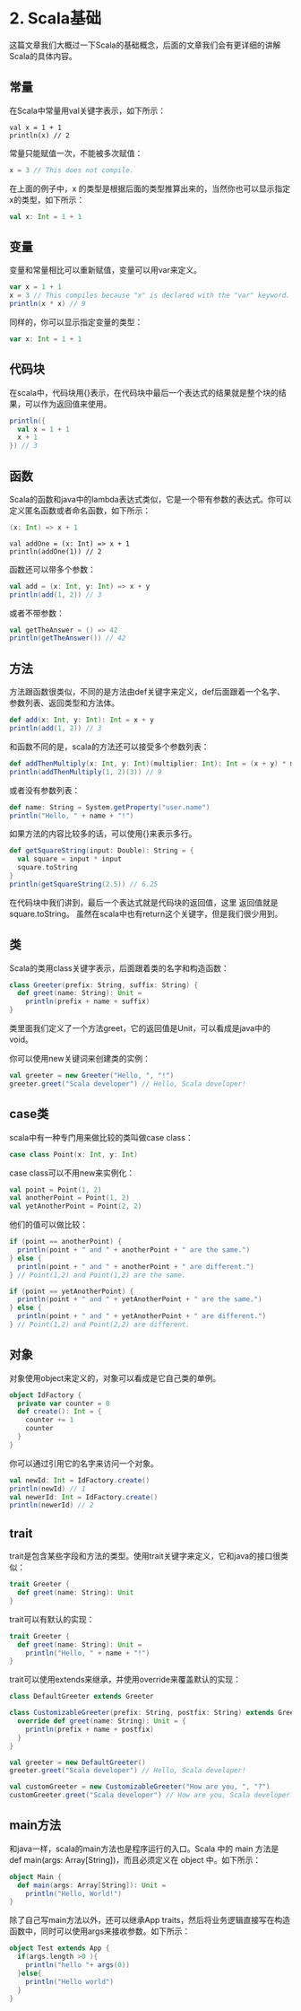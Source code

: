 # 2. Scala基础

这篇文章我们大概过一下Scala的基础概念，后面的文章我们会有更详细的讲解Scala的具体内容。

## 常量

在Scala中常量用val关键字表示，如下所示：

~~~sala
val x = 1 + 1
println(x) // 2
~~~

常量只能赋值一次，不能被多次赋值：

~~~scala
x = 3 // This does not compile.
~~~

在上面的例子中，x 的类型是根据后面的类型推算出来的，当然你也可以显示指定x的类型，如下所示：

~~~scala
val x: Int = 1 + 1
~~~

## 变量

变量和常量相比可以重新赋值，变量可以用var来定义。

~~~scala
var x = 1 + 1
x = 3 // This compiles because "x" is declared with the "var" keyword.
println(x * x) // 9
~~~

同样的，你可以显示指定变量的类型：

~~~scala
var x: Int = 1 + 1
~~~

## 代码块

在scala中，代码块用{}表示，在代码块中最后一个表达式的结果就是整个块的结果，可以作为返回值来使用。

~~~scala
println({
  val x = 1 + 1
  x + 1
}) // 3
~~~

## 函数

Scala的函数和java中的lambda表达式类似，它是一个带有参数的表达式。你可以定义匿名函数或者命名函数，如下所示：

~~~scala
(x: Int) => x + 1
~~~

~~~sala
val addOne = (x: Int) => x + 1
println(addOne(1)) // 2
~~~

函数还可以带多个参数：

~~~scala
val add = (x: Int, y: Int) => x + y
println(add(1, 2)) // 3
~~~

或者不带参数：
~~~scala
val getTheAnswer = () => 42
println(getTheAnswer()) // 42
~~~

## 方法

方法跟函数很类似，不同的是方法由def关键字来定义，def后面跟着一个名字、参数列表、返回类型和方法体。

~~~scala
def add(x: Int, y: Int): Int = x + y
println(add(1, 2)) // 3
~~~

和函数不同的是，scala的方法还可以接受多个参数列表：

~~~scala
def addThenMultiply(x: Int, y: Int)(multiplier: Int): Int = (x + y) * multiplier
println(addThenMultiply(1, 2)(3)) // 9
~~~

或者没有参数列表：
~~~scala
def name: String = System.getProperty("user.name")
println("Hello, " + name + "!")
~~~

如果方法的内容比较多的话，可以使用{}来表示多行。

~~~scala
def getSquareString(input: Double): String = {
  val square = input * input
  square.toString
}
println(getSquareString(2.5)) // 6.25
~~~

在代码块中我们讲到，最后一个表达式就是代码块的返回值，这里
返回值就是square.toString。 虽然在scala中也有return这个关键字，但是我们很少用到。

## 类

Scala的类用class关键字表示，后面跟着类的名字和构造函数：

~~~scala
class Greeter(prefix: String, suffix: String) {
  def greet(name: String): Unit =
    println(prefix + name + suffix)
}
~~~

类里面我们定义了一个方法greet，它的返回值是Unit，可以看成是java中的void。

你可以使用new关键词来创建类的实例：

~~~scala
val greeter = new Greeter("Hello, ", "!")
greeter.greet("Scala developer") // Hello, Scala developer!
~~~

## case类

scala中有一种专门用来做比较的类叫做case class：

~~~scala
case class Point(x: Int, y: Int)
~~~

case class可以不用new来实例化：

~~~scala
val point = Point(1, 2)
val anotherPoint = Point(1, 2)
val yetAnotherPoint = Point(2, 2)
~~~

他们的值可以做比较：

~~~scala
if (point == anotherPoint) {
  println(point + " and " + anotherPoint + " are the same.")
} else {
  println(point + " and " + anotherPoint + " are different.")
} // Point(1,2) and Point(1,2) are the same.

if (point == yetAnotherPoint) {
  println(point + " and " + yetAnotherPoint + " are the same.")
} else {
  println(point + " and " + yetAnotherPoint + " are different.")
} // Point(1,2) and Point(2,2) are different.
~~~

## 对象

对象使用object来定义的，对象可以看成是它自己类的单例。

~~~scala
object IdFactory {
  private var counter = 0
  def create(): Int = {
    counter += 1
    counter
  }
}
~~~

你可以通过引用它的名字来访问一个对象。

~~~scala
val newId: Int = IdFactory.create()
println(newId) // 1
val newerId: Int = IdFactory.create()
println(newerId) // 2
~~~

## trait

trait是包含某些字段和方法的类型。使用trait关键字来定义，它和java的接口很类似：

~~~scala
trait Greeter {
  def greet(name: String): Unit
}
~~~

trait可以有默认的实现：

~~~scala
trait Greeter {
  def greet(name: String): Unit =
    println("Hello, " + name + "!")
}
~~~

trait可以使用extends来继承，并使用override来覆盖默认的实现：

~~~scala
class DefaultGreeter extends Greeter

class CustomizableGreeter(prefix: String, postfix: String) extends Greeter {
  override def greet(name: String): Unit = {
    println(prefix + name + postfix)
  }
}

val greeter = new DefaultGreeter()
greeter.greet("Scala developer") // Hello, Scala developer!

val customGreeter = new CustomizableGreeter("How are you, ", "?")
customGreeter.greet("Scala developer") // How are you, Scala developer?
~~~




## main方法

和java一样，scala的main方法也是程序运行的入口。Scala 中的 main 方法是 def main(args: Array[String])，而且必须定义在 object 中。如下所示：

~~~scala
object Main {
  def main(args: Array[String]): Unit =
    println("Hello, World!")
}
~~~

除了自己写main方法以外，还可以继承App traits，然后将业务逻辑直接写在构造函数中，同时可以使用args来接收参数。如下所示：

~~~scala
object Test extends App {
  if(args.length >0 ){
    println("hello "+ args(0))
  }else{
    println("Hello world")
  }
}
~~~

